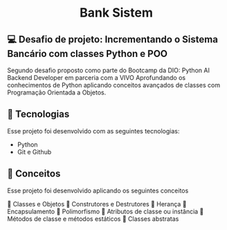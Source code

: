 <h1 align="center"> Bank Sistem </h1>

## 💻 Desafio de projeto: Incrementando o Sistema Bancário com classes Python e POO
Segundo desafio proposto como parte do Bootcamp da DIO: Python AI Backend Developer em parceria com a VIVO
Aprofundando os conhecimentos de Python aplicando conceitos avançados de classes com Programação Orientada a Objetos.

## 🚀 Tecnologias

Esse projeto foi desenvolvido com as seguintes tecnologias:

- Python
- Git e Github

## 🖖 Conceitos

Esse projeto foi desenvolvido aplicando os seguintes conceitos

🚩 Classes e Objetos
🚩 Construtores e Destrutores
🚩 Herança
🚩 Encapsulamento
🚩 Polimorfismo
🚩 Atributos de classe ou instância
🚩 Métodos de classe e métodos estáticos
🚩 Classes abstratas

